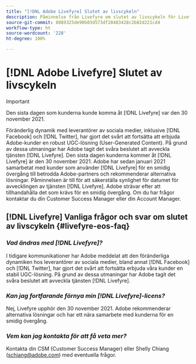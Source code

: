 ```yaml
---
title: "[!DNL Adobe Livefyre] Slutet av livscykeln"
description: Påminnelse från Livefyre om slutet av livscykeln för Livefyre och Livefyre Studio.
source-git-commit: 8089325de90b03d573df28483428c2b82d221cd4
workflow-type: ht
source-wordcount: '228'
ht-degree: 100%

---
```


# [!DNL Adobe Livefyre] Slutet av livscykeln

>[!IMPORTANT]
>
>Den sista dagen som kunderna kunde komma åt [!DNL Livefyre] var den 30 november 2021.

Föränderlig dynamik med leverantörer av sociala medier, inklusive [!DNL Facebook] och [!DNL Twitter], har gjort det svårt att fortsätta att erbjuda Adobe-kunder en robust UGC-lösning (User-Generated Content). På grund av dessa utmaningar har Adobe tagit det svåra beslutet att avveckla tjänsten [!DNL Livefyre]. Den sista dagen kunderna kommer åt [!DNL Livefyre] är den 30 november 2021. Adobe har sedan januari 2021 samarbetat med kunder som använder [!DNL Livefyre] för en smidig övergång till betrodda Adobe-partners och rekommenderar alternativa lösningar. Påminnelsen är till för att säkerställa synlighet för datumet för avvecklingen av tjänsten [!DNL Livefyre]. Adobe strävar efter att tillhandahålla det som krävs för en smidig övergång. Om du har frågor kontaktar du din Customer Success Manager eller din Account Manager.

## [!DNL Livefyre] Vanliga frågor och svar om slutet av livscykeln {#livefyre-eos-faq}

### **_Vad ändras med [!DNL Livefyre]?_**

I tidigare kommunikationer har Adobe meddelat att den föränderliga dynamiken hos leverantörer av sociala medier, bland annat [!DNL Facebook] och [!DNL Twitter], har gjort det svårt att fortsätta erbjuda våra kunder en stabil UGC-lösning. På grund av dessa utmaningar har Adobe tagit det svåra beslutet att avveckla tjänsten [!DNL Livefyre].

### **_Kan jag fortfarande förnya min [!DNL Livefyre]-licens?_**

Nej, Livefyre upphör den 30 november 2021. Adobe rekommenderar alternativa lösningar och har ett nära samarbete med kunderna för en smidig övergång.

### **_Vem kan jag kontakta för att få veta mer?_**

Kontakta din CSM (Customer Success Manager) eller Shelly Chiang (schiang@adobe.com) med eventuella frågor.
